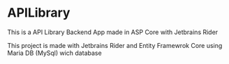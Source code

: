 # APILibrary
This is a API Library Backend App made in ASP Core with Jetbrains Rider

This project is made with Jetbrains Rider and Entity Framewrok Core using Maria DB (MySql) wich database
